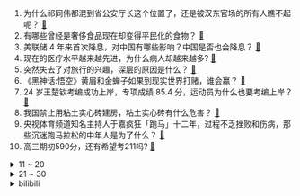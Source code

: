 1. 为什么祁同伟都混到省公安厅长这个位置了，还是被汉东官场的所有人瞧不起呢？ [:link:](https://www.zhihu.com/question/667240792)
2. 有哪些曾经是奢侈食品现在却变得平民化的食物？ [:link:](https://www.zhihu.com/question/466302067)
3. 美联储 4 年来首次降息，对中国有哪些影响？中国是否也会降息？ [:link:](https://www.zhihu.com/question/667586983)
4. 现在的医疗水平越来越先进，为什么病人却越来越多? [:link:](https://www.zhihu.com/question/662961197)
5. 突然失去了对旅行的兴趣，深层的原因是什么？ [:link:](https://www.zhihu.com/question/301797233)
6. 《黑神话:悟空》黄眉和金蝉子如果到现实世界打赌，谁会赢？ [:link:](https://www.zhihu.com/question/666983742)
7. 24 岁王楚钦考编成功上岸，专项成绩 85.4 分，运动员为什么也要考编上岸？ [:link:](https://www.zhihu.com/question/667612633)
8. 我国禁止用粘土实心砖建房，粘土实心砖有什么危害？ [:link:](https://www.zhihu.com/question/638126520)
9. 央视体育频道知名主持人于嘉疯狂「跑马」十二年，过程不乏挫败和伤病，那些沉迷跑马拉松的中年人是为了什么？ [:link:](https://www.zhihu.com/question/667501299)
10. 高三期初590分，还有希望考211吗? [:link:](https://www.zhihu.com/question/667419196)
<details>
<summary>11 ~ 20</summary>

11. 基因的优胜劣汰特征为什么没有把世界上所有丑的人完全淘汰掉？ [:link:](https://www.zhihu.com/question/47029498)
12. 离岸人民币兑美元日内涨超300个基点，逼近7.06关口，在岸人民币一度升破7.07关口，如何解读？ [:link:](https://www.zhihu.com/question/667583568)
13. 如何看待中国特色的wifi7? [:link:](https://www.zhihu.com/question/604750289)
14. 成年人最靠谱的关系是什么？ [:link:](https://www.zhihu.com/question/667526236)
15. 孙悟空和杨戬都是72变，为什么感觉每次孙悟空的变化都被杨戬降住？ [:link:](https://www.zhihu.com/question/357732180)
16. 如何看待90后创业者董宇辉提倡“领导为员工服务”的新型管理理念，作为打工人你是否支持？ [:link:](https://www.zhihu.com/question/667461412)
17. 拳皇97中，八神强在哪里？ [:link:](https://www.zhihu.com/question/36237554)
18. 回到上世纪80年代，咱们国家最该引进的战斗机是f-16还是幻影2000？ [:link:](https://www.zhihu.com/question/667387498)
19. 一眼就能望到头的工作可怕还是一眼望不到头的工作可怕？ [:link:](https://www.zhihu.com/question/667532633)
20. 对于徐州牵头举办淮海经济区运动会你怎么看？ [:link:](https://www.zhihu.com/question/667468389)
</details>
<details>
<summary>21 ~ 30</summary>

21. 联合国高票通过决议，要求以色列 12 个月内结束对巴勒斯坦领土的非法占领，该决议将有何影响？ [:link:](https://www.zhihu.com/question/667562641)
22. 黄晓明发文承认与叶珂恋情「大家别猜啦，我们在一起了」，你有哪些祝福？ [:link:](https://www.zhihu.com/question/667584299)
23. 东北人举家搬迁海南怎么做，想听听大家意见？ [:link:](https://www.zhihu.com/question/501561108)
24. 如何评价《一人之下》漫画第687（731）话？ [:link:](https://www.zhihu.com/question/667617218)
25. 美联储主席鲍威尔控制预期，如何理解「不应认为降息 50 个基点是新的节奏」，你对于下次的降息是何预期？ [:link:](https://www.zhihu.com/question/667564083)
26. 如何评价《黑神话：悟空》的剧情设计？ [:link:](https://www.zhihu.com/question/664774130)
27. 如何看待育碧开发团队对《刺客信条影》依然充满信心？ [:link:](https://www.zhihu.com/question/667460247)
28. 为什么很多公司花更多钱招新人培养，也不愿意拿差不多的钱留住业务熟练的老员工？ [:link:](https://www.zhihu.com/question/667380078)
29. 比特币日内大涨 4%，站上 62000 美元，美联储降息对加密货币市场有何影响？比特币是否会创新高？ [:link:](https://www.zhihu.com/question/667563807)
30. 原，绝，崩米哈游的这三个游戏玩一天，如何安排的明明白白？ [:link:](https://www.zhihu.com/question/667432468)
</details><details>
<summary>bilibili</summary>

</details>